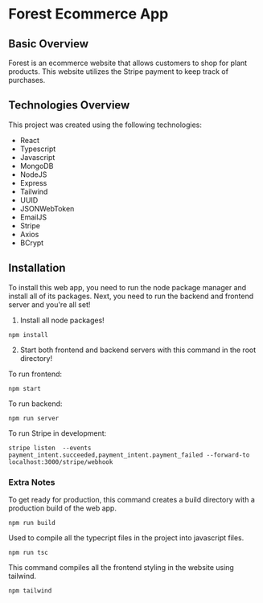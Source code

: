 # Forest Ecommerce App

## Basic Overview

Forest is an ecommerce website that allows customers to shop for plant products. 
This website utilizes the Stripe payment to keep track of purchases.

## Technologies Overview

This project was created using the following technologies:

- React
- Typescript
- Javascript
- MongoDB
- NodeJS
- Express
- Tailwind
- UUID
- JSONWebToken
- EmailJS
- Stripe
- Axios
- BCrypt

## Installation
To install this web app, you need to run the node package manager and 
install all of its packages. Next, you need to run the backend and frontend 
server and you're all set!

1. Install all node packages!

`npm install`

2. Start both frontend and backend servers with this command in the root 
directory!

To run frontend: 

`npm start`

To run backend: 

`npm run server`

To run Stripe in development: 

`stripe listen  --events payment_intent.succeeded,payment_intent.payment_failed --forward-to localhost:3000/stripe/webhook`

### Extra Notes

To get ready for production, this command creates a build directory with a 
production build of the web app.

`npm run build`

Used to compile all the typecript files in the project into
javascript files.

`npm run tsc`

This command compiles all the frontend styling in the website using tailwind.

`npm tailwind`
